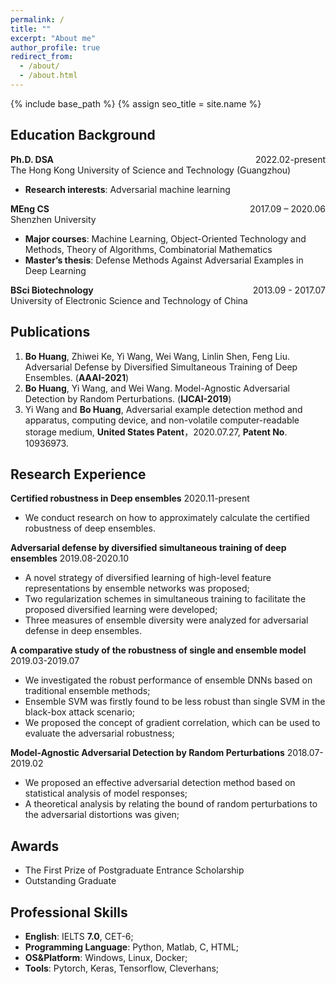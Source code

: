```yaml
---
permalink: /
title: ""
excerpt: "About me"
author_profile: true
redirect_from: 
  - /about/
  - /about.html
---
```

{% include base_path %}
{% assign seo_title = site.name %}
## Education Background
**Ph.D. DSA** <span style="float:right;">2022.02-present</span>  <br/> 
The Hong Kong University of Science and Technology (Guangzhou)
  * **Research interests**: Adversarial machine learning

**MEng CS** <span style="float:right;">2017.09 – 2020.06</span>  <br/> 
Shenzhen University
  * **Major courses**: Machine Learning, Object-Oriented Technology and Methods, Theory of Algorithms, Combinatorial Mathematics
  * **Master’s thesis**: Defense Methods Against Adversarial Examples in Deep Learning

**BSci Biotechnology** <span style="float:right;">2013.09 - 2017.07</span>  <br/> 
University of Electronic Science and Technology of China

## Publications
1. **Bo Huang**, Zhiwei Ke, Yi Wang, Wei Wang, Linlin Shen, Feng Liu. Adversarial Defense by Diversified Simultaneous Training of Deep Ensembles. (**AAAI-2021**)
2. **Bo Huang**, Yi Wang, and Wei Wang. Model-Agnostic Adversarial Detection by Random Perturbations. (**IJCAI-2019**)
3. Yi Wang and **Bo Huang**, Adversarial example detection method and apparatus, computing device, and non-volatile computer-readable storage medium, **United States Patent**，2020.07.27, **Patent No**. 10936973.

## Research Experience
**Certified robustness in Deep ensembles**
2020.11-present
  * We conduct research on how to approximately calculate the certified robustness of deep ensembles.

**Adversarial defense by diversified simultaneous training of deep ensembles**
2019.08-2020.10
  * A novel strategy of diversified learning of high-level feature representations by ensemble networks was proposed;
  * Two regularization schemes in simultaneous training to facilitate the proposed diversified learning were developed;
  * Three measures of ensemble diversity were analyzed for adversarial defense in deep ensembles.

**A comparative study of the robustness of single and ensemble model**
2019.03-2019.07
  * We investigated the robust performance of ensemble DNNs based on traditional ensemble methods;
  * Ensemble SVM was firstly found to be less robust than single SVM in the black-box attack scenario;
  * We proposed the concept of gradient correlation, which can be used to evaluate the adversarial robustness;

**Model-Agnostic Adversarial Detection by Random Perturbations**
2018.07-2019.02
  * We proposed an effective adversarial detection method based on statistical analysis of model responses;
  * A theoretical analysis by relating the bound of random perturbations to the adversarial distortions was given;


## Awards
* The First Prize of Postgraduate Entrance Scholarship
* Outstanding Graduate

## Professional Skills
* **English**: IELTS **7.0**, CET-6;
* **Programming Language**: Python, Matlab, C, HTML;
* **OS&Platform**: Windows, Linux, Docker;
* **Tools**: Pytorch, Keras, Tensorflow, Cleverhans;
